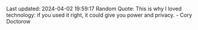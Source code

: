 Last updated: 2024-04-02 19:59:17
Random Quote: This is why I loved technology: if you used it right, it could give you power and privacy. - Cory Doctorow